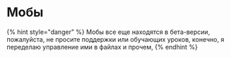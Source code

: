 # Мобы

{% hint style="danger" %}
Мобы все еще находятся в бета-версии, пожалуйста, не просите поддержки или обучающих уроков, конечно, я переделаю управление ими в файлах и прочем,
{% endhint %}

